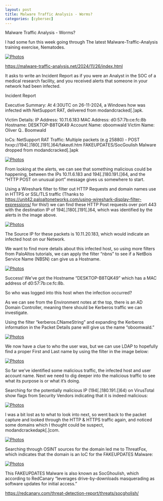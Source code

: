 ```yaml
---
layout: post
title: Malware Traffic Analysis - Worms?
categories: [cybersec]
---
```


Malware Traffic Analysis - Worms?

I had some fun this week going through The latest Malware-Traffic-Analysis training exercise, Nematodes.

[![Photos](/assets/image/worms/cover.png)](/assets/image/worms/cover.png)

https://malware-traffic-analysis.net/2024/11/26/index.html

It asks to write an Incident Report as if you were an Analyst in the SOC of a medical research facility, and you received alerts that someone in your network had been infected.

Incident Report

Executive Summary: At 4:30UTC on 26-11-2024, a Windows how was infected with NetSupport RAT, delivered from modandcracked[.]apk.

Victim Details:
IP Address: 10.11.6.183
MAC Address: d0:57:7b:ce:fc:8b
Hostname: DESKTOP-B8TQK49
Account Name: oboomwald
Victim Name: Oliver Q.. Boomwald 

IoCs:
NetSupport RAT Traffic: Multiple packets (e.g 25880) - POST hxxp://194[.]180[.]191[.]64/fakeutl.htm
FAKEUPDATES/SocGoulish Malware dropped from modandcracked[.]apk

[![Photos](/assets/image/worms/Alerts1.png)](/assets/image/worms/Alerts1.png)

From looking at the alerts, we can see that something malicious could be happening, between the IPs 10.11.6.183 and 194[.]180.191.[]64, and the “HTTP POST on unusual port” message gives us somewhere to start.

Using a Wireshark filter to filter out HTTP Requests and domain names use in HTTPS or SSL/TLS traffic (Thanks to https://unit42.paloaltonetworks.com/using-wireshark-display-filter-expressions/ for this!) we can find these HTTP Post requests over port 443 with the destination IP of 194[.]180[.]191[.]64, which was identified by the alerts in the image above.

[![Photos](assets/image/worms/cover.png)](assets/image/worms/cover.png)

The Source IP for these packets is 10.11.20.183, which would indicate an infected host on our Network.

We want to find more details about this infected host, so using more filters from PaloAltos tutorials, we can apply the filter “nbns” to see if a NetBois Service Name (NBSN) can give us a Hostname.

[![Photos](assets/image/worms/cover.png)](assets/image/worms/cover.png)

Success! We’ve got the Hostname “DESKTOP-B8TQK49” which has a MAC address of d0:57:7b:ce:fc:8b.

So who was logged into this host when the infection occurred?

As we can see from the Environment notes at the top, there is an AD Domain Controller, meaning there should be Kerberos traffic we can investigate.

Using the filter “kerberos.CNameString” and expanding the Kerberos information in the Packet Details pane will give us the name “oboomwald.”

[![Photos](assets/image/worms/cover.png)](assets/image/worms/cover.png)

We now have a clue to who the user was, but we can use LDAP to hopefully find a proper First and Last name by using the filter in the image below:

[![Photos](assets/image/worms/cover.png)](assets/image/worms/cover.png)

So far we’ve identified some malicious traffic, the infected host and user account name. Next we need to dig deeper into the malicious traffic to see what its purpose is or what it’s doing.


Searching for the potentially malicious IP (194[.]180.191.[]64) on VirusTotal show flags from Security Vendors indicating that it is indeed malicious:

[![Photos](assets/image/worms/cover.png)](assets/image/worms/cover.png)

I was a bit lost as to what to look into next, so went back to the packet capture and looked through the HTTP & HTTPS traffic again, and noticed some domains which I thought could be suspect, modandcrackedapk[.]com.

[![Photos](assets/image/worms/cover.png)](assets/image/worms/cover.png)

Searching through OSINT sources for the domain led me to ThreatFox, which indicates that the domain is an IoC for the FAKEUPDATES Malware:

[![Photos](assets/image/worms/cover.png)](assets/image/worms/cover.png)

This FAKEUPDATES Malware is also known as SocGhoulish, which according to RedCanary “leverages drive-by-downloads masquerading as software updates for initial access.” 

https://redcanary.com/threat-detection-report/threats/socgholish/









